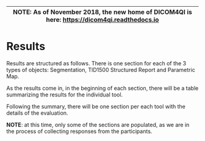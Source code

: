 | NOTE: As of November 2018, the new home of DICOM4QI is here: https://dicom4qi.readthedocs.io|
| --- |

# Results

Results are structured as follows. There is one section for each of the 3 types of objects: Segmentation, TID1500 Structured Report and Parametric Map.

As the results come in, in the beginning of each section, there will be a table summarizing the results for the individual tool. 

Following the summary, there will be one section per each tool with the details of the evaluation.

**NOTE**: at this time, only some of the sections are populated, as we are in the process of collecting responses from the participants.

